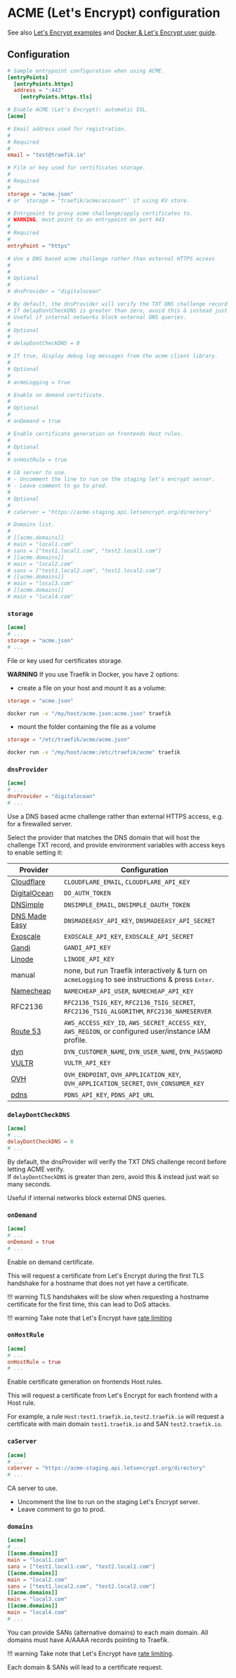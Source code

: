 # ACME (Let's Encrypt) configuration

See also [Let's Encrypt examples](/user-guide/examples/#lets-encrypt-support) and [Docker & Let's Encrypt user guide](/user-guide/docker-and-lets-encrypt).

## Configuration

```toml
# Sample entrypoint configuration when using ACME.
[entryPoints]
  [entryPoints.https]
  address = ":443"
    [entryPoints.https.tls]

# Enable ACME (Let's Encrypt): automatic SSL.
[acme]

# Email address used for registration.
#
# Required
#
email = "test@traefik.io"

# File or key used for certificates storage.
#
# Required
#
storage = "acme.json"
# or `storage = "traefik/acme/account"` if using KV store.

# Entrypoint to proxy acme challenge/apply certificates to.
# WARNING, must point to an entrypoint on port 443
#
# Required
#
entryPoint = "https"

# Use a DNS based acme challenge rather than external HTTPS access
#
#
# Optional
#
# dnsProvider = "digitalocean"

# By default, the dnsProvider will verify the TXT DNS challenge record before letting ACME verify.
# If delayDontCheckDNS is greater than zero, avoid this & instead just wait so many seconds.
# Useful if internal networks block external DNS queries.
#
# Optional
#
# delayDontCheckDNS = 0

# If true, display debug log messages from the acme client library.
#
# Optional
#
# acmeLogging = true

# Enable on demand certificate.
#
# Optional
#
# onDemand = true

# Enable certificate generation on frontends Host rules.
#
# Optional
#
# onHostRule = true

# CA server to use.
# - Uncomment the line to run on the staging let's encrypt server.
# - Leave comment to go to prod.
#
# Optional
#
# caServer = "https://acme-staging.api.letsencrypt.org/directory"

# Domains list.
#
# [[acme.domains]]
# main = "local1.com"
# sans = ["test1.local1.com", "test2.local1.com"]
# [[acme.domains]]
# main = "local2.com"
# sans = ["test1.local2.com", "test2.local2.com"]
# [[acme.domains]]
# main = "local3.com"
# [[acme.domains]]
# main = "local4.com"
```

### `storage`

```toml
[acme]
# ...
storage = "acme.json"
# ...
```

File or key used for certificates storage.

**WARNING** If you use Traefik in Docker, you have 2 options:

- create a file on your host and mount it as a volume:
```toml
storage = "acme.json"
```
```bash
docker run -v "/my/host/acme.json:acme.json" traefik
```

- mount the folder containing the file as a volume
```toml
storage = "/etc/traefik/acme/acme.json"
```
```bash
docker run -v "/my/host/acme:/etc/traefik/acme" traefik
```

### `dnsProvider`

```toml
[acme]
# ...
dnsProvider = "digitalocean"
# ...
```

Use a DNS based acme challenge rather than external HTTPS access, e.g. for a firewalled server.

Select the provider that matches the DNS domain that will host the challenge TXT record, and provide environment variables with access keys to enable setting it:

| Provider                                     | Configuration                                                                                             |
|----------------------------------------------|-----------------------------------------------------------------------------------------------------------|
| [Cloudflare](https://www.cloudflare.com)     | `CLOUDFLARE_EMAIL`, `CLOUDFLARE_API_KEY`                                                                  |
| [DigitalOcean](https://www.digitalocean.com) | `DO_AUTH_TOKEN`                                                                                           |
| [DNSimple](https://dnsimple.com)             | `DNSIMPLE_EMAIL`, `DNSIMPLE_OAUTH_TOKEN`                                                                  |
| [DNS Made Easy](https://dnsmadeeasy.com)     | `DNSMADEEASY_API_KEY`, `DNSMADEEASY_API_SECRET`                                                           |
| [Exoscale](https://www.exoscale.ch)          | `EXOSCALE_API_KEY`, `EXOSCALE_API_SECRET`                                                                 |
| [Gandi](https://www.gandi.net)               | `GANDI_API_KEY`                                                                                           |
| [Linode](https://www.linode.com)             | `LINODE_API_KEY`                                                                                          |
| manual                                       | none, but run Traefik interactively & turn on `acmeLogging` to see instructions & press <kbd>Enter</kbd>. |
| [Namecheap](https://www.namecheap.com)       | `NAMECHEAP_API_USER`, `NAMECHEAP_API_KEY`                                                                 |
| RFC2136                                      | `RFC2136_TSIG_KEY`, `RFC2136_TSIG_SECRET`, `RFC2136_TSIG_ALGORITHM`, `RFC2136_NAMESERVER`                 |
| [Route 53](https://aws.amazon.com/route53/)  | `AWS_ACCESS_KEY_ID`, `AWS_SECRET_ACCESS_KEY`, `AWS_REGION`, or configured user/instance IAM profile.      |
| [dyn](https://dyn.com)                       | `DYN_CUSTOMER_NAME`, `DYN_USER_NAME`, `DYN_PASSWORD`                                                      |
| [VULTR](https://www.vultr.com)               | `VULTR_API_KEY`                                                                                           |
| [OVH](https://www.ovh.com)                   | `OVH_ENDPOINT`, `OVH_APPLICATION_KEY`, `OVH_APPLICATION_SECRET`, `OVH_CONSUMER_KEY`                       |
| [pdns](https://www.powerdns.com)             | `PDNS_API_KEY`, `PDNS_API_URL`                                                                            |

### `delayDontCheckDNS`

```toml
[acme]
# ...
delayDontCheckDNS = 0
# ...
```

By default, the dnsProvider will verify the TXT DNS challenge record before letting ACME verify.  
If `delayDontCheckDNS` is greater than zero, avoid this & instead just wait so many seconds.

Useful if internal networks block external DNS queries.

### `onDemand`

```toml
[acme]
# ...
onDemand = true
# ...
```

Enable on demand certificate.

This will request a certificate from Let's Encrypt during the first TLS handshake for a hostname that does not yet have a certificate.

!!! warning
    TLS handshakes will be slow when requesting a hostname certificate for the first time, this can lead to DoS attacks.
    
!!! warning
    Take note that Let's Encrypt have [rate limiting](https://letsencrypt.org/docs/rate-limits)

### `onHostRule`

```toml
[acme]
# ...
onHostRule = true
# ...
```

Enable certificate generation on frontends Host rules.

This will request a certificate from Let's Encrypt for each frontend with a Host rule.

For example, a rule `Host:test1.traefik.io,test2.traefik.io` will request a certificate with main domain `test1.traefik.io` and SAN `test2.traefik.io`.

### `caServer`

```toml
[acme]
# ...
caServer = "https://acme-staging.api.letsencrypt.org/directory"
# ...
```

CA server to use.

- Uncomment the line to run on the staging Let's Encrypt server.
- Leave comment to go to prod.

### `domains`

```toml
[acme]
# ...
[[acme.domains]]
main = "local1.com"
sans = ["test1.local1.com", "test2.local1.com"]
[[acme.domains]]
main = "local2.com"
sans = ["test1.local2.com", "test2.local2.com"]
[[acme.domains]]
main = "local3.com"
[[acme.domains]]
main = "local4.com"
# ...
```

You can provide SANs (alternative domains) to each main domain.
All domains must have A/AAAA records pointing to Traefik.

!!! warning
    Take note that Let's Encrypt have [rate limiting](https://letsencrypt.org/docs/rate-limits).

Each domain & SANs will lead to a certificate request.
